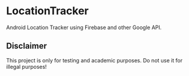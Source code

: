 # LocationTracker
Android Location Tracker using Firebase and other Google API.

## Disclaimer
This project is only for testing and academic purposes. Do not use it for illegal purposes!

